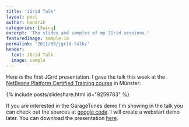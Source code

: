 ```yaml
---
title: 'JGrid Talk'
layout: post
author: hendrik
categories: [Swing]
excerpt: 'The slides and samples of my JGrid sessions.'
featuredImage: sample-10
permalink: '2011/09/jgrid-talk/'
header:
  text: JGrid Talk
  image: sample
---
```

Here is the first JGrid presentation. I gave the talk this week at the [NetBeans Platform Certified Training course](http://edu.netbeans.org/courses/nbplatform-certified-training/) in Münster:

{% include posts/slideshare.html id="9259783" %}

If you are interested in the GarageTunes demo I'm showing in the talk you can check out the sources at [google code](https://code.google.com/p/jgrid/). I will create a webstart demo later.
You can download the presentation [here](/assets/downloads/jgrid/jgrid-session.pdf).
